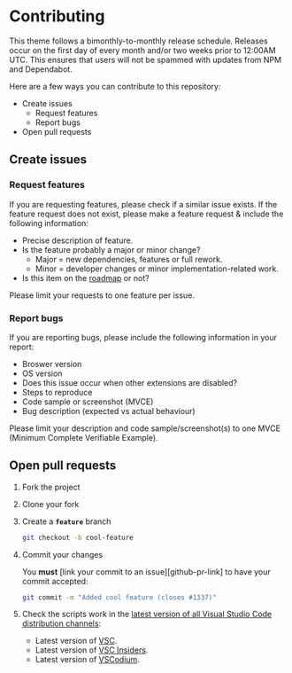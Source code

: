 # Contributing

This theme follows a bimonthly-to-monthly release schedule. Releases occur on the first day of every month and/or two weeks prior to 12:00AM UTC. This ensures that users will not be spammed with updates from NPM and Dependabot.

Here are a few ways you can contribute to this repository:

- Create issues
  - Request features
  - Report bugs
- Open pull requests

## Create issues

### Request features

If you are requesting features, please check if a similar issue exists. If the feature request does not exist, please make a feature request & include the following information:

- Precise description of feature.
- Is the feature probably a major or minor change?
  - Major = new dependencies, features or full rework.
  - Minor = developer changes or minor implementation-related work.
- Is this item on the [roadmap] or not?

Please limit your requests to one feature per issue.

### Report bugs

If you are reporting bugs, please include the following information in your report:

- Broswer version
- OS version
- Does this issue occur when other extensions are disabled?
- Steps to reproduce
- Code sample or screenshot (MVCE)
- Bug description (expected vs actual behaviour)

Please limit your description and code sample/screenshot(s) to one MVCE (Minimum Complete Verifiable Example).

## Open pull requests

1. Fork the project

2. Clone your fork

3. Create a **`feature`** branch

   ```sh
   git checkout -b cool-feature
   ```
   
4. Commit your changes

   You **must** [link your commit to an issue][github-pr-link] to have your commit accepted:
   ```sh
   git commit -m "Added cool feature (closes #1337)"
   ```

5. Check the scripts work in the [latest version of all Visual Studio Code distribution channels][vscode-download]:
   - Latest version of [VSC][vscode-download].
   - Latest version of [VSC Insiders][vscode-insiders-download].
   - Latest version of [VSCodium][vscodium-download].

<!-- Create issues -->
[roadmap]: https://gitlab.com/SNDST00M/vscode-textmate-languageservice/-/blob/main/CHANGELOG.md#roadmap
<!-- Open pull requests -->
[gitlab-pr-link]: https://docs.gitlab.com/ee/user/project/issues/managing_issues.html#closing-issues-automatically
[vscode-download]: https://code.visualstudio.com/Download
[vscode-insiders-download]: https://code.visualstudio.com/insiders/
[vscodium-download]: https://vscodium.com/#install
